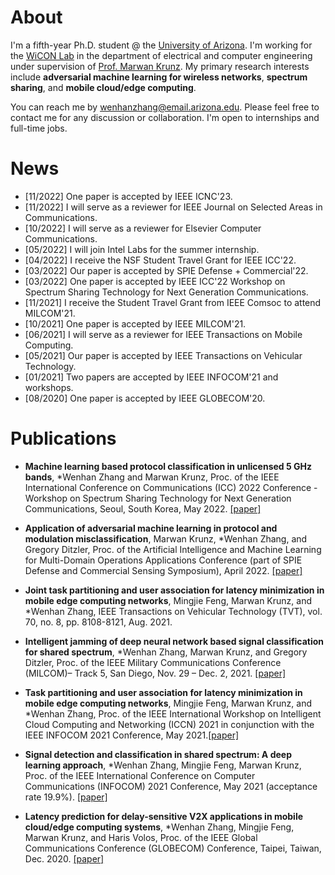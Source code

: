 # About

<!-- You can use the [editor on GitHub](https://github.com/Wenhan2020/wenhan2020.github.io/edit/main/index.md) to maintain and preview the content for your website in Markdown files. -->

<!-- Whenever you commit to this repository, GitHub Pages will run [Jekyll](https://jekyllrb.com/) to rebuild the pages in your site, from the content in your Markdown files. -->

I'm a fifth-year Ph.D. student @ the [University of Arizona](https://www.arizona.edu/admissions?gclid=CjwKCAjwqauVBhBGEiwAXOepkSKueiG3QsLdkJ6xL-t-di_FFhJ9HqhBQPh7FHvI2KLnCFmRwH1H4RoCic8QAvD_BwE). I'm working for the [WiCON Lab](https://wireless.ece.arizona.edu/) in the department of electrical and computer engineering under supervision of [Prof. Marwan Krunz](https://ece.engineering.arizona.edu/faculty-staff/faculty/marwan-krunz). My primary research interests include **adversarial machine learning for wireless networks**, **spectrum sharing**, and **mobile cloud/edge computing**.

You can reach me by [wenhanzhang@email.arizona.edu](mailto:wenhanzhang@email.arizona.edu). Please feel free to contact me for any discussion or collaboration. I'm open to internships and full-time jobs.

# News
* [11/2022] One paper is accepted by IEEE ICNC'23.
* [11/2022] I will serve as a reviewer for IEEE Journal on Selected Areas in Communications.
* [10/2022] I will serve as a reviewer for Elsevier Computer Communications.
* [05/2022] I will join Intel Labs for the summer internship.
* [04/2022] I receive the NSF Student Travel Grant for IEEE ICC'22.
* [03/2022] Our paper is accepted by SPIE Defense + Commercial'22.
* [03/2022] One paper is accepted by IEEE ICC'22 Workshop on Spectrum Sharing Technology for Next Generation Communications.
* [11/2021] I receive the Student Travel Grant from IEEE Comsoc to attend MILCOM'21.
* [10/2021] One paper is accepted by IEEE MILCOM'21.
* [06/2021] I will serve as a reviewer for IEEE Transactions on Mobile Computing.
* [05/2021] Our paper is accepted by IEEE Transactions on Vehicular Technology.
* [01/2021] Two papers are accepted by IEEE INFOCOM'21 and workshops.
* [08/2020] One paper is accepted by IEEE GLOBECOM'20.

# Publications

<!-- Markdown is a lightweight and easy-to-use syntax for styling your writing. It includes conventions for

```markdown
Syntax highlighted code block

# Header 1
## Header 2
### Header 3

- Bulleted
- List

1. Numbered
2. List

**Bold** and _Italic_ and `Code` text

[Link](url) and ![Image](src)
```

For more details see [Basic writing and formatting syntax](https://docs.github.com/en/github/writing-on-github/getting-started-with-writing-and-formatting-on-github/basic-writing-and-formatting-syntax). -->


* **Machine learning based protocol classification in unlicensed 5 GHz bands**, *Wenhan Zhang and Marwan Krunz, Proc. of the IEEE International Conference on Communications (ICC) 2022 Conference - Workshop on Spectrum Sharing Technology for Next Generation Communications, Seoul, South Korea,  May 2022. [\[paper\]](https://github.com/Wenhan2020/wenhan2020.github.io/blob/main/papers/icc_ws22.pdf)

* **Application of adversarial machine learning in protocol and modulation misclassification**, Marwan Krunz, *Wenhan Zhang, and Gregory Ditzler, Proc. of the Artificial Intelligence and Machine Learning for Multi-Domain Operations Applications Conference (part of SPIE Defense and Commercial Sensing Symposium), April 2022. [\[paper\]](https://github.com/Wenhan2020/wenhan2020.github.io/blob/main/papers/spie_22.pdf)


* **Joint task partitioning and user association for latency minimization in mobile edge computing networks**, Mingjie Feng, Marwan Krunz, and *Wenhan Zhang, IEEE Transactions on Vehicular Technology (TVT), vol. 70, no. 8, pp. 8108-8121, Aug. 2021.

* **Intelligent jamming of deep neural network based signal classification for shared spectrum**, *Wenhan Zhang, Marwan Krunz, and Gregory Ditzler, Proc. of the IEEE Military Communications Conference (MILCOM)– Track 5, San Diego, Nov. 29 – Dec. 2, 2021. [\[paper\]](https://github.com/Wenhan2020/wenhan2020.github.io/blob/main/papers/milcom_2021.pdf)

* **Task partitioning and user association for latency minimization in mobile edge computing networks**, Mingjie Feng, Marwan Krunz, and *Wenhan Zhang, Proc. of the IEEE International Workshop on Intelligent Cloud Computing and Networking (ICCN) 2021 in conjunction with the IEEE INFOCOM 2021 Conference, May 2021.[\[paper\]](https://github.com/Wenhan2020/wenhan2020.github.io/blob/main/papers/infocom_ws21.pdf)

* **Signal detection and classification in shared spectrum: A deep learning approach**, *Wenhan Zhang, Mingjie Feng, Marwan Krunz, Proc. of the IEEE International Conference on Computer Communications (INFOCOM) 2021 Conference, May 2021 (acceptance rate 19.9%). [\[paper\]](https://github.com/Wenhan2020/wenhan2020.github.io/blob/main/papers/Infocom_2021.pdf)

* **Latency prediction for delay-sensitive V2X applications in mobile cloud/edge computing systems**, *Wenhan Zhang, Mingjie Feng, Marwan Krunz, and Haris Volos, Proc. of the IEEE Global Communications Conference (GLOBECOM) Conference, Taipei, Taiwan, Dec. 2020. [\[paper\]](https://github.com/Wenhan2020/wenhan2020.github.io/blob/main/papers/globecom2020.pdf)


<script type="text/javascript" id="clustrmaps" src="//clustrmaps.com/map_v2.js?d=XL9Gt-Ypm1UWZHhIAiEAZymffEFjoAnjf_6YinPu1do&cl=ffffff&w=60"></script>

